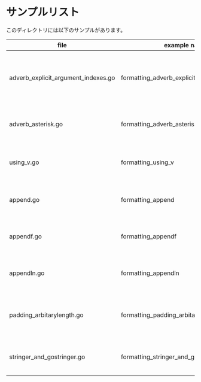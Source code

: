 # サンプルリスト

このディレクトリには以下のサンプルがあります。

| file                                   | example name                                    | note                                              |
|----------------------------------------|-------------------------------------------------|---------------------------------------------------|
| adverb\_explicit\_argument\_indexes.go | formatting\_adverb\_explicit\_argument\_indexes | フォーマッティングの Explicit argument indexes についてのサンプルです。 |
| adverb\_asterisk.go                    | formatting\_adverb\_asterisk                    | フォーマッティングの %*s についてのサンプルです                        |
| using\_v.go                            | formatting\_using\_v                            | フォーマットするときの v の使い方についてのサンプルです                     |
| append.go                              | formatting\_append                              | Go 1.19 から追加された fmt.Append() のサンプルです              |
| appendf.go                             | formatting\_appendf                             | Go 1.19 から追加された fmt.Appendf() のサンプルです             |
| appendln.go                            | formatting\_appendln                            | Go 1.19 から追加された fmt.Appendln() のサンプルです            |
| padding\_arbitarylength.go             | formatting\_padding\_arbitarylength             | 文字列をパディングする際の桁数を外から指定するサンプルです                     |
| stringer\_and\_gostringer.go           | formatting\_stringer\_and\_gostringer           | fmt.Stringerとfmt.GoStringerについてのサンプルです            |
